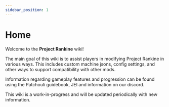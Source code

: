 ```yaml
---
sidebar_position: 1
---
```


# Home

Welcome to the **Project Rankine** wiki!

The main goal of this wiki is to assist players in modifying Project Rankine in various ways. This includes custom machine jsons, config settings, and other ways to support compatibility with other mods.

Information regarding gameplay features and progression can be found using the Patchouli guidebook, JEI and information on our discord.

This wiki is a work-in-progress and will be updated periodically with new information.
